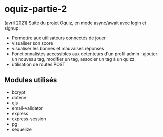 # oquiz-partie-2

(avril 2021)
Suite du projet Oquiz, en mode async/await avec login et signup:
  - Permettre aux utilisateurs connectés de jouer
  - visualiser son score
  - visualiser les bonnes et mauvaises réponses
  - Fonctionnalistés accessibles aux détenteurs d'un profil admin : ajouter un nouveau tag, modifier un tag, associer un tag à un quizz.
  - utilisation de routes POST

 ## Modules utilisés
 
  - bcrypt
  - dotenv
  - ejs
  - email-validator
  - express
  - express-session
  - pg
  - sequelize
